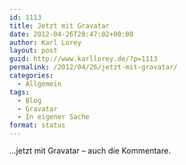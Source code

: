 ```yaml
---
id: 1113
title: Jetzt mit Gravatar
date: 2012-04-26T20:47:02+00:00
author: Karl Lorey
layout: post
guid: http://www.karllorey.de/?p=1113
permalink: /2012/04/26/jetzt-mit-gravatar/
categories:
  - Allgemein
tags:
  - Blog
  - Gravatar
  - In eigener Sache
format: status
---
```

&#8230;jetzt mit Gravatar – auch die Kommentare.